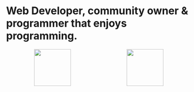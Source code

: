 # Web Developer, community owner & programmer that enjoys programming.

<div style="display: flex; justify-content: space-around;">
  <img style="height: 100px; display: inline-block;" src="https://www.php.net/images/logos/new-php-logo.png">
  <img style="height: 100px; display: inline-block;" src="https://i.stack.imgur.com/Mmww2.png">
</div>
